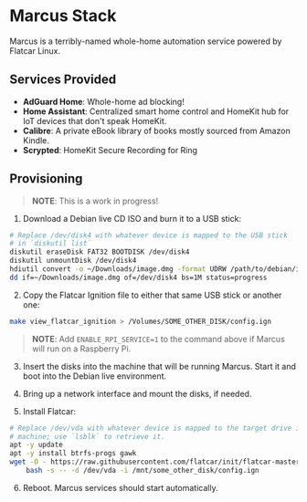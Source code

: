 # Marcus Stack

Marcus is a terribly-named whole-home automation service powered by Flatcar
Linux.

## Services Provided

- **AdGuard Home**: Whole-home ad blocking!
- **Home Assistant**: Centralized smart home control and HomeKit hub
  for IoT devices that don't speak HomeKit.
- **Calibre**: A private eBook library of books mostly sourced from Amazon
  Kindle.
- **Scrypted**: HomeKit Secure Recording for Ring

## Provisioning

> **NOTE**: This is a work in progress!

1. Download a Debian live CD ISO and burn it to a USB stick:

```sh
# Replace /dev/disk4 with whatever device is mapped to the USB stick
# in `diskutil list`
diskutil eraseDisk FAT32 BOOTDISK /dev/disk4
diskutil unmountDisk /dev/disk4
hdiutil convert -o ~/Downloads/image.dmg -format UDRW /path/to/debian/iso
dd if=~/Downloads/image.dmg of=/dev/disk4 bs=1M status=progress
```

2. Copy the Flatcar Ignition file to either that same USB stick or another one:

```sh
make view_flatcar_ignition > /Volumes/SOME_OTHER_DISK/config.ign
```

> **NOTE**: Add `ENABLE_RPI_SERVICE=1` to the command above if Marcus
> will run on a Raspberry Pi.

3. Insert the disks into the machine that will be running Marcus. Start it and
   boot into the Debian live environment.

4. Bring up a network interface and mount the disks, if needed.

5. Install Flatcar:

```sh
# Replace /dev/vda with whatever device is mapped to the target drive in the
# machine; use `lsblk` to retrieve it.
apt -y update
apt -y install btrfs-progs gawk
wget -O - https://raw.githubusercontent.com/flatcar/init/flatcar-master/bin/flatcar-install | \
    bash -s -- -d /dev/vda -i /mnt/some_other_disk/config.ign
```

6. Reboot. Marcus services should start automatically.

